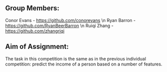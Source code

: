 Group Members:
----------------

Conor Evans - https://github.com/conorevans \n
Ryan Barron - https://github.com/RyanBeerBarron \n
Ruiqi Zhang - https://github.com/zhangriqi

Aim of Assignment:
----------------

The task in this competition is the same as in the previous individual competition: predict the income of a person based on a number of features. 